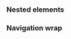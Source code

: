<!-- example(dropdown-overview) -->

### Nested elements

<!-- example(dropdown-nested) -->

### Navigation wrap

<!-- example(dropdown-navigation-wrap) -->
